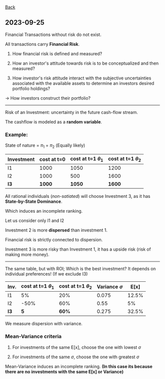 
[Back](00.md)

## 2023-09-25

Financial Transactions without risk do not exist.

All transactions carry **Financial Risk**.

1. How financial risk is defined and measured?

2. How an investor's attitude towards risk is to be conceptualized and then measured?

3. How investor's risk attitude interact with the subjective uncertainties associated with the available assets to determine an investors desired portfolio holdings?

-> How investors construct their portfolio?

---

Risk of an Investment: uncertainty in the future cash-flow stream. 

The cashflow is modeled as a **random variable**.

### Example:

State of nature = $\pi_{1}$ = $\pi_{2}$
(Equally likely)

| Investment | cost at t=0 | cost at t=1 $\theta_{1}$ | cost at t=1 $\theta_{2}$|
| --- | --- | --- | --- |
| I1 | 1000 | 1050 | 1200 |
| I2 | 1000 | 500 | 1600 |
| **I3** | **1000** | **1050** | **1600** |

All rational individuals (*non-satiated*) will choose Investment 3, as it has **State-by-State Dominance**.


Which induces an incomplete ranking.

Let us consider only I1 and I2

Investment 2 is more **dispersed** than investment 1.

Financial risk is strictly connected to dispersion.

Investment 3 is more risky than Investment 1, it has a upside risk (risk of making more money).

---

The same table, but with ROI;
Which is the best investment? It depends on individual preferences! (If we exclude I3)

| Inv. | cost at t=1 $\theta_{1}$ | cost at t=1 $\theta_{2}$| Variance $\sigma$|  E[x] |
| --- |  --- | --- | --- | --- |
| I1 | 5% | 20% | 0.075 | 12.5% |
| I2 | -50% | 60% | 0.55 | 5% |
| **I3** | **5** | **60%** | 0.275 | 32.5% |

We measure dispersion with variance.

### Mean-Variance criteria

1. For investments of the same E[x], choose the one with lowest $\sigma$

1. For investments of the same $\sigma$, choose the one with greatest $\sigma$

Mean-Variance induces an incomplete ranking.
**(In this case its because there are no investments with the same E[x] or Variance)**




























